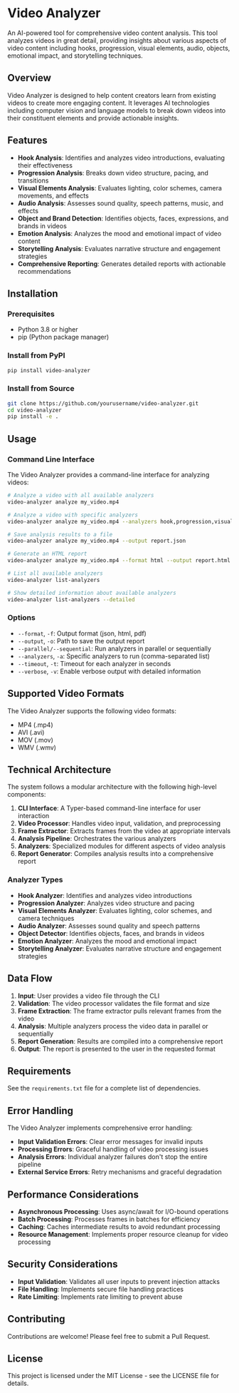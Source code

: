 # Video Analyzer

An AI-powered tool for comprehensive video content analysis. This tool analyzes videos in great detail, providing insights about various aspects of video content including hooks, progression, visual elements, audio, objects, emotional impact, and storytelling techniques.

## Overview

Video Analyzer is designed to help content creators learn from existing videos to create more engaging content. It leverages AI technologies including computer vision and language models to break down videos into their constituent elements and provide actionable insights.

## Features

- **Hook Analysis**: Identifies and analyzes video introductions, evaluating their effectiveness
- **Progression Analysis**: Breaks down video structure, pacing, and transitions
- **Visual Elements Analysis**: Evaluates lighting, color schemes, camera movements, and effects
- **Audio Analysis**: Assesses sound quality, speech patterns, music, and effects
- **Object and Brand Detection**: Identifies objects, faces, expressions, and brands in videos
- **Emotion Analysis**: Analyzes the mood and emotional impact of video content
- **Storytelling Analysis**: Evaluates narrative structure and engagement strategies
- **Comprehensive Reporting**: Generates detailed reports with actionable recommendations

## Installation

### Prerequisites

- Python 3.8 or higher
- pip (Python package manager)

### Install from PyPI

```bash
pip install video-analyzer
```

### Install from Source

```bash
git clone https://github.com/yourusername/video-analyzer.git
cd video-analyzer
pip install -e .
```

## Usage

### Command Line Interface

The Video Analyzer provides a command-line interface for analyzing videos:

```bash
# Analyze a video with all available analyzers
video-analyzer analyze my_video.mp4

# Analyze a video with specific analyzers
video-analyzer analyze my_video.mp4 --analyzers hook,progression,visual

# Save analysis results to a file
video-analyzer analyze my_video.mp4 --output report.json

# Generate an HTML report
video-analyzer analyze my_video.mp4 --format html --output report.html

# List all available analyzers
video-analyzer list-analyzers

# Show detailed information about available analyzers
video-analyzer list-analyzers --detailed
```

### Options

- `--format`, `-f`: Output format (json, html, pdf)
- `--output`, `-o`: Path to save the output report
- `--parallel/--sequential`: Run analyzers in parallel or sequentially
- `--analyzers`, `-a`: Specific analyzers to run (comma-separated list)
- `--timeout`, `-t`: Timeout for each analyzer in seconds
- `--verbose`, `-v`: Enable verbose output with detailed information

## Supported Video Formats

The Video Analyzer supports the following video formats:

- MP4 (.mp4)
- AVI (.avi)
- MOV (.mov)
- WMV (.wmv)

## Technical Architecture

The system follows a modular architecture with the following high-level components:

1. **CLI Interface**: A Typer-based command-line interface for user interaction
2. **Video Processor**: Handles video input, validation, and preprocessing
3. **Frame Extractor**: Extracts frames from the video at appropriate intervals
4. **Analysis Pipeline**: Orchestrates the various analyzers
5. **Analyzers**: Specialized modules for different aspects of video analysis
6. **Report Generator**: Compiles analysis results into a comprehensive report

### Analyzer Types

- **Hook Analyzer**: Identifies and analyzes video introductions
- **Progression Analyzer**: Analyzes video structure and pacing
- **Visual Elements Analyzer**: Evaluates lighting, color schemes, and camera techniques
- **Audio Analyzer**: Assesses sound quality and speech patterns
- **Object Detector**: Identifies objects, faces, and brands in videos
- **Emotion Analyzer**: Analyzes the mood and emotional impact
- **Storytelling Analyzer**: Evaluates narrative structure and engagement strategies

## Data Flow

1. **Input**: User provides a video file through the CLI
2. **Validation**: The video processor validates the file format and size
3. **Frame Extraction**: The frame extractor pulls relevant frames from the video
4. **Analysis**: Multiple analyzers process the video data in parallel or sequentially
5. **Report Generation**: Results are compiled into a comprehensive report
6. **Output**: The report is presented to the user in the requested format

## Requirements

See the `requirements.txt` file for a complete list of dependencies.

## Error Handling

The Video Analyzer implements comprehensive error handling:

- **Input Validation Errors**: Clear error messages for invalid inputs
- **Processing Errors**: Graceful handling of video processing issues
- **Analysis Errors**: Individual analyzer failures don't stop the entire pipeline
- **External Service Errors**: Retry mechanisms and graceful degradation

## Performance Considerations

- **Asynchronous Processing**: Uses async/await for I/O-bound operations
- **Batch Processing**: Processes frames in batches for efficiency
- **Caching**: Caches intermediate results to avoid redundant processing
- **Resource Management**: Implements proper resource cleanup for video processing

## Security Considerations

- **Input Validation**: Validates all user inputs to prevent injection attacks
- **File Handling**: Implements secure file handling practices
- **Rate Limiting**: Implements rate limiting to prevent abuse

## Contributing

Contributions are welcome! Please feel free to submit a Pull Request.

## License

This project is licensed under the MIT License - see the LICENSE file for details.
